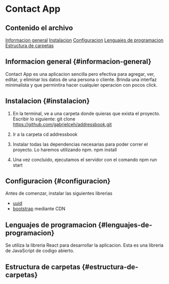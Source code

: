 # Contact App

## Contenido el archivo

[Informacion general](#informacion-general)
[Instalacion](#instalacion)
[Configuracion](#configuracion)
[Lenguajes de programacion](#lenguajes-de-programacion)
[Estructura de carpetas](#estructura-de-carpetas)

## Informacion general {#informacion-general}

Contact App es una aplicacion sencilla pero efectiva para agregar, ver, editar, y eliminar los datos de una persona o cliente. Brinda
una interfaz minimalista y que permintira hacer cualquier operacion con pocos click.

## Instalacion {#instalacion}

1. En la terminal, ve a una carpeta donde quieras que exista el proyecto. Escribir lo siguiente:
   git clone https://github.com/gabrielceh/addressbook.git

2. Ir a la carpeta
   cd addressbook

3. Instalar todas las dependencias necesarias para poder correr el proyecto. Lo haremos utilizando npm.
   npm install

4. Una vez concluido, ejecutamos el servidor con el comando
   npm run start

## Configuracion {#configuracion}

Antes de comenzar, instalar las siguientes librerias

- [uuid](https://www.npmjs.com/package/uuid)
- [bootstrap](https://getbootstrap.com/) mediante CDN

## Lenguajes de programacion {#lenguajes-de-programacion}

Se utiliza la libreria React para desarrollar la aplicacion. Esta es una libreria de JavaScript de codigo abierto.

## Estructura de carpetas {#estructura-de-carpetas}
